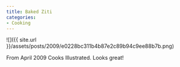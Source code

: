```yaml
---
title: Baked Ziti
categories:
- Cooking
---
```


![]({{ site.url }}/assets/posts/2009/e0228bc311b4b87e2c89b94c9ee88b7b.png)
  



From April 2009 Cooks Illustrated. Looks great!
